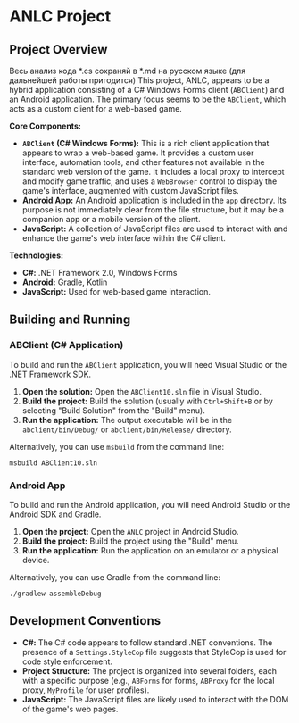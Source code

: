 # ANLC Project
## Project Overview
Весь анализ кода *.cs сохраняй в *.md на русском языке (для дальнейшей работы пригодится)
This project, ANLC, appears to be a hybrid application consisting of a C# Windows Forms client (`ABClient`) and an Android application. The primary focus seems to be the `ABClient`, which acts as a custom client for a web-based game.

**Core Components:**

*   **`ABClient` (C# Windows Forms):** This is a rich client application that appears to wrap a web-based game. It provides a custom user interface, automation tools, and other features not available in the standard web version of the game. It includes a local proxy to intercept and modify game traffic, and uses a `WebBrowser` control to display the game's interface, augmented with custom JavaScript files.
*   **Android App:** An Android application is included in the `app` directory. Its purpose is not immediately clear from the file structure, but it may be a companion app or a mobile version of the client.
*   **JavaScript:** A collection of JavaScript files are used to interact with and enhance the game's web interface within the C# client.

**Technologies:**

*   **C#:** .NET Framework 2.0, Windows Forms
*   **Android:** Gradle, Kotlin
*   **JavaScript:** Used for web-based game interaction.

## Building and Running

### ABClient (C# Application)

To build and run the `ABClient` application, you will need Visual Studio or the .NET Framework SDK.

1.  **Open the solution:** Open the `ABClient10.sln` file in Visual Studio.
2.  **Build the project:** Build the solution (usually with `Ctrl+Shift+B` or by selecting "Build Solution" from the "Build" menu).
3.  **Run the application:** The output executable will be in the `abclient/bin/Debug/` or `abclient/bin/Release/` directory.

Alternatively, you can use `msbuild` from the command line:

```shell
msbuild ABClient10.sln
```

### Android App

To build and run the Android application, you will need Android Studio or the Android SDK and Gradle.

1.  **Open the project:** Open the `ANLC` project in Android Studio.
2.  **Build the project:** Build the project using the "Build" menu.
3.  **Run the application:** Run the application on an emulator or a physical device.

Alternatively, you can use Gradle from the command line:

```shell
./gradlew assembleDebug
```

## Development Conventions

*   **C#:** The C# code appears to follow standard .NET conventions. The presence of a `Settings.StyleCop` file suggests that StyleCop is used for code style enforcement.
*   **Project Structure:** The project is organized into several folders, each with a specific purpose (e.g., `ABForms` for forms, `ABProxy` for the local proxy, `MyProfile` for user profiles).
*   **JavaScript:** The JavaScript files are likely used to interact with the DOM of the game's web pages.
